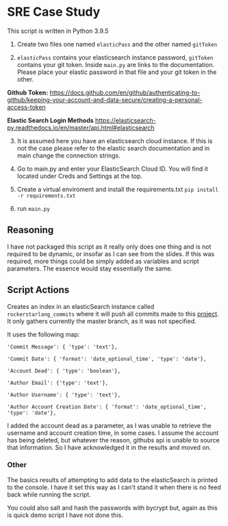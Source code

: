 # SRE Case Study

  

This script is written in Python 3.9.5

  

  

1. Create two files one named `elasticPass` and the other named `gitToken`

  

2.  `elasticPass` contains your elasticsearch instance password, `gitToken` contains your git token. Inside `main.py` are links to the documentation. Please place your elastic password in that file and your git token in the other.

  

  

**Github Token:** https://docs.github.com/en/github/authenticating-to-github/keeping-your-account-and-data-secure/creating-a-personal-access-token

  

**Elastic Search Login Methods** https://elasticsearch-py.readthedocs.io/en/master/api.html#elasticsearch

  

3. It is assumed here you have an elasticsearch cloud instance. If this is not the case please refer to the elastic search documentation and in main change the connection strings.

  

4. Go to main.py and enter your ElasticSearch Cloud ID. You will find it located under Creds and Settings at the top.

  

5. Create a virtual enviroment and install the requirements.txt `pip install -r requirements.txt`

  

6. run `main.py`

  

## Reasoning

  

  

I have not packaged this script as it really only does one thing and is not required to be dynamic, or insofar as I can see from the slides. If this was required, more things could be simply added as variables and script parameters. The essence would stay essentially the same.

  

## Script Actions

Creates an index in an elasticSearch instance called `rockerstarlang_commits` where it will push all commits made to this [project](https://github.com/RockstarLang/rockstar). It only gathers currently the master branch, as it was not specified.

It uses the following map:

    
    'Commit Message': { 'type': 'text'},
    
    'Commit Date': { 'format': 'date_optional_time', 'type': 'date'},
    
    'Account Dead': { 'type': 'boolean'},
    
    'Author Email': {'type': 'text'},
    
    'Author Username': { 'type': 'text'},
    
    'Author Account Creation Date': { 'format': 'date_optional_time', 'type': 'date'},
    
  
I added the account dead as a parameter, as I was unable to retrieve the username and account creation time, in some cases. I assume the account has being deleted, but whatever the reason, githubs api is unable to source that information. So I have acknowledged it in the results and moved on. 


### Other
The basics results of attempting to add data to the elasticSearch is printed to the console. I have it set this way as I can't stand it when there is no feed back while running the script. 

You could also salt and hash the passwords with bycrypt but, again as this is quick demo script I have not done this. 
